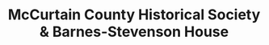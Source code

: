 ---
layout: repo
title: "McCurtain County Historical Society & Barnes-Stevenson House"
id: 24879
permalink: repos/24879/
---